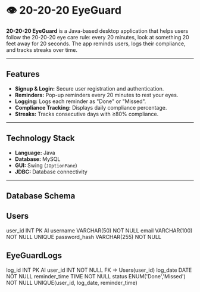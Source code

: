 # 👁 20-20-20 EyeGuard

**20-20-20 EyeGuard** is a Java-based desktop application that helps users follow the 20-20-20 eye care rule: every 20 minutes, look at something 20 feet away for 20 seconds. The app reminds users, logs their compliance, and tracks streaks over time.

---

## Features

- **Signup & Login:** Secure user registration and authentication.
- **Reminders:** Pop-up reminders every 20 minutes to rest your eyes.
- **Logging:** Logs each reminder as "Done" or "Missed".
- **Compliance Tracking:** Displays daily compliance percentage.
- **Streaks:** Tracks consecutive days with ≥80% compliance.

---

## Technology Stack

- **Language:** Java
- **Database:** MySQL
- **GUI:** Swing (`JOptionPane`)
- **JDBC:** Database connectivity

---

## Database Schema

Users
----------------------------
user_id        INT PK AI
username       VARCHAR(50) NOT NULL
email          VARCHAR(100) NOT NULL UNIQUE
password_hash  VARCHAR(255) NOT NULL

EyeGuardLogs
----------------------------
log_id         INT PK AI
user_id        INT NOT NULL FK -> Users(user_id)
log_date       DATE NOT NULL
reminder_time  TIME NOT NULL
status         ENUM('Done','Missed') NOT NULL
UNIQUE(user_id, log_date, reminder_time)
